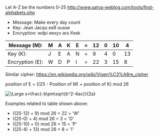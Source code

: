 
Let A-Z be the numbers 0–25
http://www.satya-weblog.com/tools/find-alphabets.php


* Message: Make every day count
* Key: Jean Jacqu esR ousse
* Encryption: wdpi eexyv ars lfxek


| Message (M):     | M | A | K | E | = | 12 | 0 | 10 | 4   |
|---               |---|---|---|---|---|----|---|----|-----|
| Key (K):         | J | E | A | N | = | 9  | 4 | 0  | 13  | 
| Encryption (E):  | W | D | P | I | = | 22 | 3 | 15 | 8   |


Similar cipher: https://en.wikipedia.org/wiki/Vigen%C3%A8re_cipher


position of E = ((25 - Position of M) + position of K) mod 26

<img src="https://latex.codecogs.com/svg.latex?\Large&space;E_i=((25-M_i)+K_i)\hspace{2mm}\textup{mod}\hspace{2mm}26" title="\Large x=\frac{-b\pm\sqrt{b^2-4ac}}{2a}" />

Examples related to table shown above:
* ((25-12) + 9) mod 26 = 22 = 'W'
* ((25-0) + 4) mod 26 = 3 = 'D'
* ((25-10) + 0) mod 26 = 15 = 'P'
* ((25-4) + 13) mod 26 = 8 = 'I'


